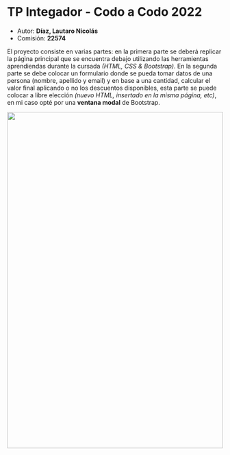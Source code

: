 <h1>TP Integador - Codo a Codo 2022</h1>
<div>
<ul>
    <li>Autor: <strong>Díaz, Lautaro Nicolás</strong></li>
    <li>Comisión: <strong>22574</strong></li>
</ul>
</div>
<div>
<p> El proyecto consiste en varias partes: en la primera parte se deberá replicar la página principal que se encuentra debajo utilizando las herramientas aprendiendas durante la cursada <i>(HTML, CSS & Bootstrap)</i>. En la segunda parte se debe colocar un formulario donde se pueda tomar datos de una persona (nombre, apellido y email) y en base a una cantidad, calcular el valor final aplicando o no los descuentos disponibles, esta parte se puede colocar a libre elección <i>(nuevo HTML, insertado en la misma página, etc)</i>, en mi caso opté por una <b>ventana modal</b> de Bootstrap.
</p>
<div align="center">
<img src="https://i.ibb.co/FKcK2Sn/imagen-final.jpg" longdesc="" width="504" height="785">
</div>
